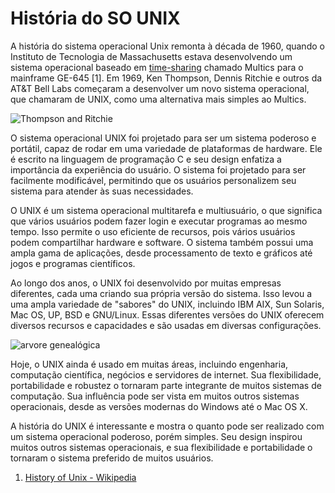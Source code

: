 # História do SO UNIX

A história do sistema operacional Unix remonta à década de 1960, quando o Instituto de Tecnologia de Massachusetts estava desenvolvendo um sistema operacional baseado em [time-sharing](https://en.wikipedia.org/wiki/Time-sharing) chamado Multics para o mainframe GE-645 [1]. Em 1969, Ken Thompson, Dennis Ritchie e outros da AT&T Bell Labs começaram a desenvolver um novo sistema operacional, que chamaram de UNIX, como uma alternativa mais simples ao Multics.

![Thompson and Ritchie](https://upload.wikimedia.org/wikipedia/commons/thumb/8/8f/Ken_Thompson_%28sitting%29_and_Dennis_Ritchie_at_PDP-11_%282876612463%29.jpg/1920px-Ken_Thompson_%28sitting%29_and_Dennis_Ritchie_at_PDP-11_%282876612463%29.jpg)

O sistema operacional UNIX foi projetado para ser um sistema poderoso e portátil, capaz de rodar em uma variedade de plataformas de hardware. Ele é escrito na linguagem de programação C e seu design enfatiza a importância da experiência do usuário. O sistema foi projetado para ser facilmente modificável, permitindo que os usuários personalizem seu sistema para atender às suas necessidades.

O UNIX é um sistema operacional multitarefa e multiusuário, o que significa que vários usuários podem fazer login e executar programas ao mesmo tempo. Isso permite o uso eficiente de recursos, pois vários usuários podem compartilhar hardware e software. O sistema também possui uma ampla gama de aplicações, desde processamento de texto e gráficos até jogos e programas científicos.

Ao longo dos anos, o UNIX foi desenvolvido por muitas empresas diferentes, cada uma criando sua própria versão do sistema. Isso levou a uma ampla variedade de "sabores" do UNIX, incluindo IBM AIX, Sun Solaris, Mac OS, UP, BSD e GNU/Linux. Essas diferentes versões do UNIX oferecem diversos recursos e capacidades e são usadas em diversas configurações.

![arvore genealógica](https://upload.wikimedia.org/wikipedia/commons/thumb/7/77/Unix_history-simple.svg/1920px-Unix_history-simple.svg.png)

Hoje, o UNIX ainda é usado em muitas áreas, incluindo engenharia, computação científica, negócios e servidores de internet. Sua flexibilidade, portabilidade e robustez o tornaram parte integrante de muitos sistemas de computação. Sua influência pode ser vista em muitos outros sistemas operacionais, desde as versões modernas do Windows até o Mac OS X.

A história do UNIX é interessante e mostra o quanto pode ser realizado com um sistema operacional poderoso, porém simples. Seu design inspirou muitos outros sistemas operacionais, e sua flexibilidade e portabilidade o tornaram o sistema preferido de muitos usuários.

1. [History of Unix - Wikipedia](https://en.wikipedia.org/wiki/History_of_Unix)


